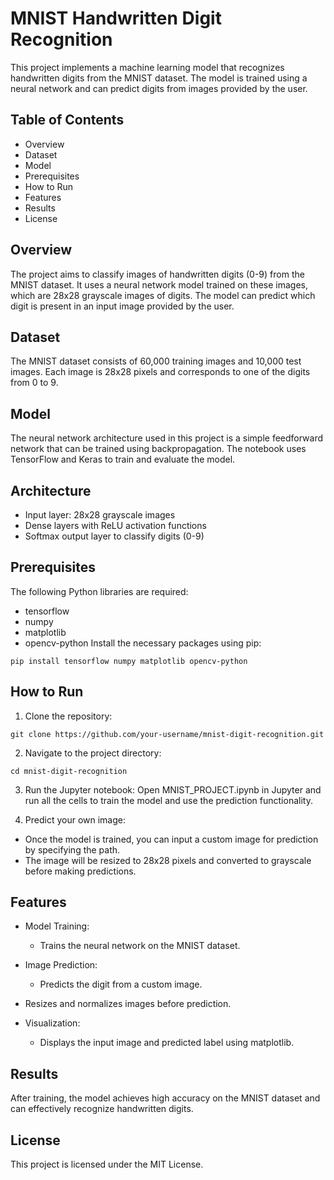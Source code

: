# MNIST Handwritten Digit Recognition
This project implements a machine learning model that recognizes handwritten digits from the MNIST dataset. The model is trained using a neural network and can predict digits from images provided by the user.

## Table of Contents
- Overview
- Dataset
- Model
- Prerequisites
- How to Run
- Features
- Results
- License
  
## Overview

The project aims to classify images of handwritten digits (0-9) from the MNIST dataset. It uses a neural network model trained on these images, which are 28x28 grayscale images of digits. The model can predict which digit is present in an input image provided by the user.

## Dataset
The MNIST dataset consists of 60,000 training images and 10,000 test images. Each image is 28x28 pixels and corresponds to one of the digits from 0 to 9.

## Model
The neural network architecture used in this project is a simple feedforward network that can be trained using backpropagation. The notebook uses TensorFlow and Keras to train and evaluate the model.

## Architecture
- Input layer: 28x28 grayscale images
- Dense layers with ReLU activation functions
- Softmax output layer to classify digits (0-9)

## Prerequisites
The following Python libraries are required:

- tensorflow
- numpy
- matplotlib
- opencv-python
Install the necessary packages using pip:
```
pip install tensorflow numpy matplotlib opencv-python
```

## How to Run
1. Clone the repository:

```
git clone https://github.com/your-username/mnist-digit-recognition.git
```
2. Navigate to the project directory:

```
cd mnist-digit-recognition
```

3. Run the Jupyter notebook: Open MNIST_PROJECT.ipynb in Jupyter and run all the cells to train the model and use the prediction functionality.

4. Predict your own image:

- Once the model is trained, you can input a custom image for prediction by specifying the path.
- The image will be resized to 28x28 pixels and converted to grayscale before making predictions.

## Features
- Model Training: 
  - Trains the neural network on the MNIST dataset.
- Image Prediction:
  - Predicts the digit from a custom image.
- Resizes and normalizes images before prediction.

- Visualization:
  - Displays the input image and predicted label using matplotlib.

## Results
After training, the model achieves high accuracy on the MNIST dataset and can effectively recognize handwritten digits.

## License
This project is licensed under the MIT License.
